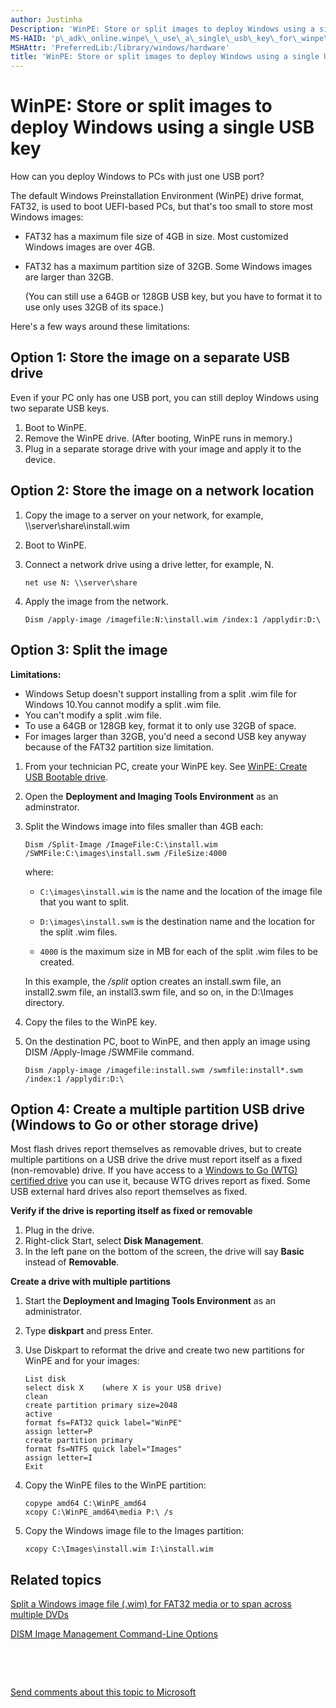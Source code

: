 ```yaml
---
author: Justinha
Description: 'WinPE: Store or split images to deploy Windows using a single USB key'
MS-HAID: 'p\_adk\_online.winpe\_\_use\_a\_single\_usb\_key\_for\_winpe\_and\_a\_wim\_file\_\_\_wim\_'
MSHAttr: 'PreferredLib:/library/windows/hardware'
title: 'WinPE: Store or split images to deploy Windows using a single USB key'
---
```


# WinPE: Store or split images to deploy Windows using a single USB key


How can you deploy Windows to PCs with just one USB port?

The default Windows Preinstallation Environment (WinPE) drive format, FAT32, is used to boot UEFI-based PCs, but that's too small to store most Windows images:

-   FAT32 has a maximum file size of 4GB in size. Most customized Windows images are over 4GB.
-   FAT32 has a maximum partition size of 32GB. Some Windows images are larger than 32GB.

    (You can still use a 64GB or 128GB USB key, but you have to format it to use only uses 32GB of its space.)

Here's a few ways around these limitations:

## <span id="Option_1__Store_the_image_on_a_separate_USB_drive"></span><span id="option_1__store_the_image_on_a_separate_usb_drive"></span><span id="OPTION_1__STORE_THE_IMAGE_ON_A_SEPARATE_USB_DRIVE"></span>Option 1: Store the image on a separate USB drive


Even if your PC only has one USB port, you can still deploy Windows using two separate USB keys.

1.  Boot to WinPE.
2.  Remove the WinPE drive. (After booting, WinPE runs in memory.)
3.  Plug in a separate storage drive with your image and apply it to the device.

## <span id="Option_2__Store_the_image_on_a_network_location"></span><span id="option_2__store_the_image_on_a_network_location"></span><span id="OPTION_2__STORE_THE_IMAGE_ON_A_NETWORK_LOCATION"></span>Option 2: Store the image on a network location


1.  Copy the image to a server on your network, for example, \\\\server\\share\\install.wim
2.  Boot to WinPE.
3.  Connect a network drive using a drive letter, for example, N.

    ``` syntax
    net use N: \\server\share
    ```

4.  Apply the image from the network.
    ```
    Dism /apply-image /imagefile:N:\install.wim /index:1 /applydir:D:\
    ```

## <span id="Option_3__Split_the_image"></span><span id="option_3__split_the_image"></span><span id="OPTION_3__SPLIT_THE_IMAGE"></span>Option 3: Split the image


**Limitations:**

-   Windows Setup doesn't support installing from a split .wim file for Windows 10.You cannot modify a split .wim file.
-   You can't modify a split .wim file.
-   To use a 64GB or 128GB key, format it to only use 32GB of space.
-   For images larger than 32GB, you'd need a second USB key anyway because of the FAT32 partition size limitation.

1.  From your technician PC, create your WinPE key. See [WinPE: Create USB Bootable drive](winpe-create-usb-bootable-drive.md).
2.  Open the **Deployment and Imaging Tools Environment** as an adminstrator.
3.  Split the Windows image into files smaller than 4GB each:

    ``` syntax
    Dism /Split-Image /ImageFile:C:\install.wim /SWMFile:C:\images\install.swm /FileSize:4000
    ```

    where:

    -   `C:\images\install.wim` is the name and the location of the image file that you want to split.

    -   `D:\images\install.swm` is the destination name and the location for the split .wim files.

    -   `4000` is the maximum size in MB for each of the split .wim files to be created.

    In this example, the */split* option creates an install.swm file, an install2.swm file, an install3.swm file, and so on, in the D:\\Images directory.

4.  Copy the files to the WinPE key.
5.  On the destination PC, boot to WinPE, and then apply an image using DISM /Apply-Image /SWMFile command.
    ```
    Dism /apply-image /imagefile:install.swm /swmfile:install*.swm /index:1 /applydir:D:\
    ```

## <span id="Option_4__Create_a_multiple_partition_USB_drive__Windows_to_Go_or_other_storage_drive_"></span><span id="option_4__create_a_multiple_partition_usb_drive__windows_to_go_or_other_storage_drive_"></span><span id="OPTION_4__CREATE_A_MULTIPLE_PARTITION_USB_DRIVE__WINDOWS_TO_GO_OR_OTHER_STORAGE_DRIVE_"></span>Option 4: Create a multiple partition USB drive (Windows to Go or other storage drive)


Most flash drives report themselves as removable drives, but to create multiple partitions on a USB drive the drive must report itself as a fixed (non-removable) drive. If you have access to a [Windows to Go (WTG) certified drive](http://technet.microsoft.com/library/hh831833.aspx) you can use it, because WTG drives report as fixed. Some USB external hard drives also report themselves as fixed.

**Verify if the drive is reporting itself as fixed or removable**

1.  Plug in the drive.
2.  Right-click Start, select **Disk Management**.
3.  In the left pane on the bottom of the screen, the drive will say **Basic** instead of **Removable**.

**Create a drive with multiple partitions**

1.  Start the **Deployment and Imaging Tools Environment** as an administrator.
2.  Type **diskpart** and press Enter.
3.  Use Diskpart to reformat the drive and create two new partitions for WinPE and for your images:

    ``` syntax
    List disk
    select disk X    (where X is your USB drive)
    clean
    create partition primary size=2048
    active
    format fs=FAT32 quick label="WinPE"
    assign letter=P
    create partition primary
    format fs=NTFS quick label="Images"
    assign letter=I  
    Exit
    ```

4.  Copy the WinPE files to the WinPE partition:

    ``` syntax
    copype amd64 C:\WinPE_amd64
    xcopy C:\WinPE_amd64\media P:\ /s
    ```

5.  Copy the Windows image file to the Images partition:

    ``` syntax
    xcopy C:\Images\install.wim I:\install.wim
    ```

## <span id="related_topics"></span>Related topics


[Split a Windows image file (.wim) for FAT32 media or to span across multiple DVDs](split-a-windows-image--wim--file-to-span-across-multiple-dvds.md)

[DISM Image Management Command-Line Options](dism-image-management-command-line-options-s14.md)

 

 

[Send comments about this topic to Microsoft](mailto:wsddocfb@microsoft.com?subject=Documentation%20feedback%20%5Bp_adk_online\p_adk_online%5D:%20WinPE:%20Store%20or%20split%20images%20to%20deploy%20Windows%20using%20a%20single%20USB%20key%20%20RELEASE:%20%284/11/2016%29&body=%0A%0APRIVACY%20STATEMENT%0A%0AWe%20use%20your%20feedback%20to%20improve%20the%20documentation.%20We%20don't%20use%20your%20email%20address%20for%20any%20other%20purpose,%20and%20we'll%20remove%20your%20email%20address%20from%20our%20system%20after%20the%20issue%20that%20you're%20reporting%20is%20fixed.%20While%20we're%20working%20to%20fix%20this%20issue,%20we%20might%20send%20you%20an%20email%20message%20to%20ask%20for%20more%20info.%20Later,%20we%20might%20also%20send%20you%20an%20email%20message%20to%20let%20you%20know%20that%20we've%20addressed%20your%20feedback.%0A%0AFor%20more%20info%20about%20Microsoft's%20privacy%20policy,%20see%20http://privacy.microsoft.com/default.aspx. "Send comments about this topic to Microsoft")




